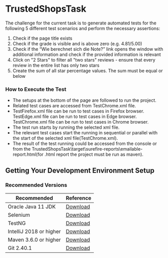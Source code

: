 # TrustedShopsTask

The challenge for the current task is to generate automated tests for the following 5 different test scenarios and perform the necessary assertions:
1. Check if the page title exists
2. Check if the grade is visible and is above zero (e.g. 4.81/5.00)
3. Check if the “Wie berechnet sich die Note?” link opens the window with
   additional information and check if the provided information is relevant
4. Click on "2 Stars" to filter all "two stars" reviews - ensure that every review in
   the entire list has only two stars
5. Create the sum of all star percentage values. The sum must be equal or below


### How to Execute the Test

* The setups at the bottom of the page are followed to run the project.
* Related test cases are accessed from TestChrome.xml file. 
* TestFirefox.xml file can be run to test cases in Firefox browser. TestEdge.xml file can be run to test cases in Edge browser. TestChrome.xml file can be run to test cases in Chrome browser.
* The test run starts by running the selected xml file.
*  The relevant test cases start the running in sequential or parallel with the start of the selected xml file(TestChrome.xml).
* The result of the test running could be accessed from the console or from the TrustedShopsTask\target\surefire-reports\emailable-report.html(for .html report the project must be run as maven).


## Getting Your Development Environment Setup
### Recommended Versions
| Recommended             | Reference                                           |
|-------------------------|-----------------------------------------------------|
| Oracle Java 11 JDK      | [Download](https://www.oracle.com/java/technologies/javase/jdk11-archive-downloads.html)
| Selenium                | [Download](https://www.selenium.dev/)               |
| TestNG                  | [Download](https://testng.org/doc/download.html)    |
| IntelliJ 2018 or higher | [Download](https://www.jetbrains.com/idea/download/)|
| Maven 3.6.0 or higher   | [Download](https://maven.apache.org/download.cgi)   |
| Git 2.40.1              | [Download](https://git-scm.com/downloads)           |



